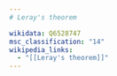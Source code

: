 ```yaml
---
# Leray's theorem

wikidata: Q6528747
msc_classification: "14"
wikipedia_links:
  - "[[Leray's theorem]]"
---
```

